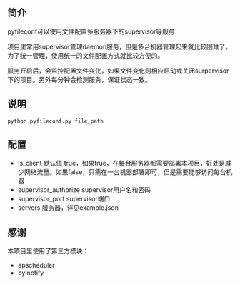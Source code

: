 ## 简介
pyfileconf可以使用文件配置多服务器下的supervisor等服务

项目里常用supervisor管理daemon服务，但是多台机器管理起来就比较困难了。为了统一管理，使用统一的文件配置方式就比较方便的。

服务开启后，会监控配置文件变化，如果文件变化则相应启动或关闭surpervisor下的项目。另外每分钟会检测服务，保证状态一致。

## 说明

~~~
python pyfileconf.py file_path
~~~

## 配置
* is_client  默认值 true，如果true，在每台服务器都需要部署本项目，好处是减少网络流量。如果false，只需在一台机器部署即可，但是需要能够访问每台机器
* supervisor_authorize supervisor用户名和密码
* supervisor_port supervisor端口
* servers 服务器，详见example.json

## 感谢
本项目里使用了第三方模块：
* apscheduler
* pyinotify